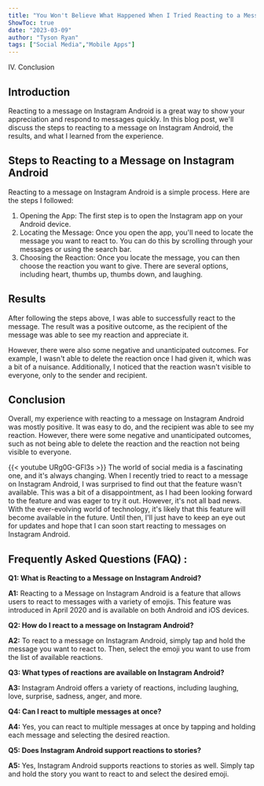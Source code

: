 ```yaml
---
title: "You Won't Believe What Happened When I Tried Reacting to a Message on Instagram Android!"
ShowToc: true 
date: "2023-03-09"
author: "Tyson Ryan" 
tags: ["Social Media","Mobile Apps"]
---
```

IV. Conclusion

## Introduction 

Reacting to a message on Instagram Android is a great way to show your appreciation and respond to messages quickly. In this blog post, we'll discuss the steps to reacting to a message on Instagram Android, the results, and what I learned from the experience. 

## Steps to Reacting to a Message on Instagram Android

Reacting to a message on Instagram Android is a simple process. Here are the steps I followed: 

1. Opening the App: The first step is to open the Instagram app on your Android device. 
2. Locating the Message: Once you open the app, you'll need to locate the message you want to react to. You can do this by scrolling through your messages or using the search bar. 
3. Choosing the Reaction: Once you locate the message, you can then choose the reaction you want to give. There are several options, including heart, thumbs up, thumbs down, and laughing. 

## Results

After following the steps above, I was able to successfully react to the message. The result was a positive outcome, as the recipient of the message was able to see my reaction and appreciate it. 

However, there were also some negative and unanticipated outcomes. For example, I wasn't able to delete the reaction once I had given it, which was a bit of a nuisance. Additionally, I noticed that the reaction wasn't visible to everyone, only to the sender and recipient. 

## Conclusion

Overall, my experience with reacting to a message on Instagram Android was mostly positive. It was easy to do, and the recipient was able to see my reaction. However, there were some negative and unanticipated outcomes, such as not being able to delete the reaction and the reaction not being visible to everyone.

{{< youtube URg0G-GFl3s >}} 
The world of social media is a fascinating one, and it's always changing. When I recently tried to react to a message on Instagram Android, I was surprised to find out that the feature wasn't available. This was a bit of a disappointment, as I had been looking forward to the feature and was eager to try it out. However, it's not all bad news. With the ever-evolving world of technology, it's likely that this feature will become available in the future. Until then, I'll just have to keep an eye out for updates and hope that I can soon start reacting to messages on Instagram Android.

## Frequently Asked Questions (FAQ) :
**Q1: What is Reacting to a Message on Instagram Android?**

**A1:** Reacting to a Message on Instagram Android is a feature that allows users to react to messages with a variety of emojis. This feature was introduced in April 2020 and is available on both Android and iOS devices.

**Q2: How do I react to a message on Instagram Android?**

**A2:** To react to a message on Instagram Android, simply tap and hold the message you want to react to. Then, select the emoji you want to use from the list of available reactions.

**Q3: What types of reactions are available on Instagram Android?**

**A3:** Instagram Android offers a variety of reactions, including laughing, love, surprise, sadness, anger, and more.

**Q4: Can I react to multiple messages at once?**

**A4:** Yes, you can react to multiple messages at once by tapping and holding each message and selecting the desired reaction.

**Q5: Does Instagram Android support reactions to stories?**

**A5:** Yes, Instagram Android supports reactions to stories as well. Simply tap and hold the story you want to react to and select the desired emoji.


